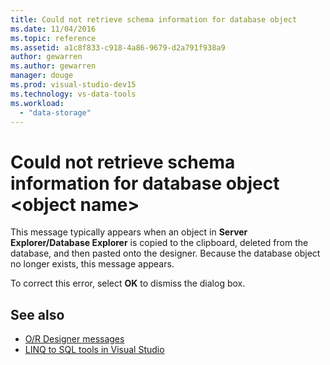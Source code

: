 ```yaml
---
title: Could not retrieve schema information for database object
ms.date: 11/04/2016
ms.topic: reference
ms.assetid: a1c8f833-c918-4a86-9679-d2a791f938a9
author: gewarren
ms.author: gewarren
manager: douge
ms.prod: visual-studio-dev15
ms.technology: vs-data-tools
ms.workload:
  - "data-storage"
---
```

# Could not retrieve schema information for database object \<object name>

This message typically appears when an object in **Server Explorer/Database Explorer** is copied to the clipboard, deleted from the database, and then pasted onto the designer. Because the database object no longer exists, this message appears.

To correct this error, select **OK** to dismiss the dialog box.

## See also

- [O/R Designer messages](../data-tools/o-r-designer-messages.md)
- [LINQ to SQL tools in Visual Studio](../data-tools/linq-to-sql-tools-in-visual-studio2.md)